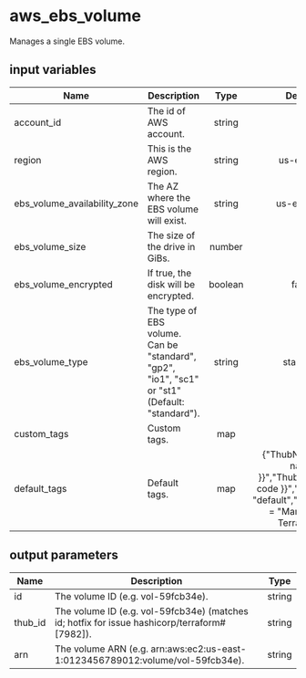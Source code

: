 # aws_ebs_volume

Manages a single EBS volume.

## input variables

| Name | Description | Type | Default | Required |
|------|-------------|:----:|:-----:|:-----:|
|account_id|The id of AWS account.|string||Yes|
|region|This is the AWS region.|string|us-east-1|Yes|
|ebs_volume_availability_zone|The AZ where the EBS volume will exist.|string|us-east-1a|No|
|ebs_volume_size|The size of the drive in GiBs.|number|8|No|
|ebs_volume_encrypted|If true, the disk will be encrypted.|boolean|false|No|
|ebs_volume_type|The type of EBS volume. Can be "standard", "gp2", "io1", "sc1" or "st1" (Default: "standard").|string|standard|No|
|custom_tags|Custom tags.|map||No|
|default_tags|Default tags.|map|{"ThubName"= "{{ name }}","ThubCode"= "{{ code }}","ThubEnv"= "default","Description" = "Managed by TerraHub"}|No|

## output parameters

| Name | Description | Type |
|------|-------------|:----:|
|id|The volume ID (e.g. vol-59fcb34e).|string|
|thub_id|The volume ID (e.g. vol-59fcb34e) (matches id; hotfix for issue hashicorp/terraform#[7982]).|string|
|arn|The volume ARN (e.g. arn:aws:ec2:us-east-1:0123456789012:volume/vol-59fcb34e).|string|
